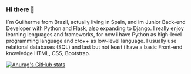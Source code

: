 ### Hi there 👋
I´m Guilherme from Brazil, actually living in Spain, and im Junior Back-end Developer with Python and Flask, also expanding to Django. I really enjoy learning lenguages and frameworks, for now i have Python as high-level programming language and c/c++ as low-level language. I usually use relational databases (SQL) and last but not least i have a basic Front-end knowledge HTML, CSS, Bootstrap.

[![Anurag's GitHub stats](https://github-readme-stats.vercel.app/api?username=guilher95)](https://github.com/anuraghazra/github-readme-stats)
